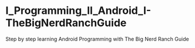 # I_Programming_II_Android_I-TheBigNerdRanchGuide
Step by step learning Android Programming with The Big Nerd Ranch Guide
